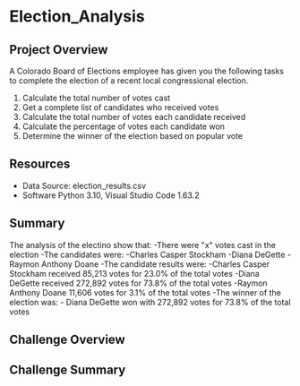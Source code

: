 # Election_Analysis

## Project Overview
A Colorado Board of Elections employee has given you the following tasks to complete the election of a recent local congressional election.

1. Calculate the total number of votes cast
2. Get a complete list of candidates who received votes
3. Calculate the total number of votes each candidate received
4. Calculate the percentage of votes each candidate won
5. Determine the winner of the election based on popular vote

## Resources
- Data Source: election_results.csv
- Software Python 3.10, Visual Studio Code 1.63.2

## Summary
The analysis of the electino show that:
-There were "x" votes cast in the election
-The candidates were:
	-Charles Casper Stockham
	-Diana DeGette
	-Raymon Anthony Doane
-The candidate results were:
	-Charles Casper Stockham received 85,213 votes for 23.0% of the total votes
	-Diana DeGette received 272,892 votes for 73.8% of the total votes
	-Raymon Anthony Doane 11,606 votes for 3.1% of the total votes
-The winner of the election was:
	- Diana DeGette won with 272,892 votes for 73.8% of the total votes

## Challenge Overview

## Challenge Summary
